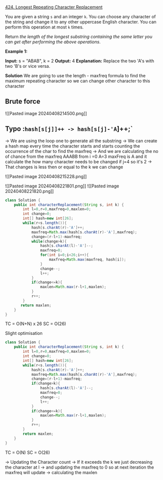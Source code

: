 [424. Longest Repeating Character Replacement](https://leetcode.com/problems/longest-repeating-character-replacement/)

You are given a string `s` and an integer `k`. You can choose any character of the string and change it to any other uppercase English character. You can perform this operation at most `k` times.

Return _the length of the longest substring containing the same letter you can get after performing the above operations_.

**Example 1:**

**Input:** s = "ABAB", k = 2
**Output:** 4
**Explanation:** Replace the two 'A's with two 'B's or vice versa.

**Solution**
We are going to use the length - maxfreq formula to find the maximum repeating character so we can change other character to this character

## Brute force
![[Pasted image 20240408214500.png]]
## Typo :`hash[s[j]]++ -> hash[s[j]-'A`]++;`

-> We are using the loop one to generate all the substring 
-> We can create a hash map every time the character starts and starts counting the occurrence
of the char to find the maxfreq
-> And we are calculating the no of chance from the maxfreq
AAABB from i =0 A=3 maxFreq is A and it calculate the how many character needs to be changed 
if j=4 so it's 2
-> That changes is less then or equal to the k we can change

![[Pasted image 20240408215228.png]]

![[Pasted image 20240408221801.png]]
![[Pasted image 20240408221820.png]]


```java
class Solution {
    public int characterReplacement(String s, int k) {
        int l=0,r=0,maxfreq=0,maxlen=0;
        int change=0;
        int[] hash=new int[26];
        while(r<s.length()){
            hash[s.charAt(r)-'A']++;
            maxfreq=Math.max(hash[s.charAt(r)-'A'],maxfreq);
            change=(r-l+1)-maxfreq;
            while(change>k){
                hash[s.charAt(l)-'A']--;
                maxfreq=0;
                for(int i=0;i<26;i++){
                    maxfreq=Math.max(maxfreq, hash[i]);
                }
                change--;
                l++;
            }
            if(change<=k){
                maxlen=Math.max(r-l+1,maxlen);
            }
            r++;
        }
       return maxlen;
    }
}
```

TC = O(N+N) x 26
SC = O(26)

Slight optimisation
``` java
class Solution {
    public int characterReplacement(String s, int k) {
        int l=0,r=0,maxfreq=0,maxlen=0;
        int change=0;
        int[] hash=new int[26];
        while(r<s.length()){
            hash[s.charAt(r)-'A']++;
            maxfreq=Math.max(hash[s.charAt(r)-'A'],maxfreq);
            change=(r-l+1)-maxfreq;
            if(change>k){
                hash[s.charAt(l)-'A']--;
                maxfreq=0;
                change--;
                l++;
            }
            if(change<=k){
                maxlen=Math.max(r-l+1,maxlen);
            }
            r++;
        }
        return maxlen;
    }
}
```


TC = O(N) 
SC = O(26)


-> Updating the Character count
-> If it exceeds the k we just decreasing the character at l
-> and updating the maxfreq to 0 so at next iteration the maxfreq will update
-> calculating the maxlen